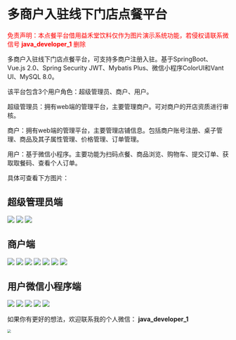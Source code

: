 # 多商户入驻线下门店点餐平台

<font color="red">免责声明：本点餐平台借用益禾堂饮料仅作为图片演示系统功能，若侵权请联系微信号 **java_developer_1** 删除</font>



多商户入驻线下门店点餐平台，可支持多商户注册入驻。基于SpringBoot、Vue.js 2.0、Spring Security JWT、Mybatis Plus、微信小程序ColorUI和Vant UI、MySQL 8.0。

该平台包含3个用户角色：超级管理员、商户、用户。

超级管理员：拥有web端的管理平台，主要管理商户。可对商户的开店资质进行审核。

商户：拥有web端的管理平台，主要管理店铺信息。包括商户账号注册、桌子管理、商品及其子属性管理、价格管理、订单管理。

用户：基于微信小程序。主要功能为扫码点餐、商品浏览、购物车、提交订单、获取取餐码、查看个人订单。



具体可查看下方图片：



## 超级管理员端

![](./img/admin/01.jpg)
![](./img/admin/02.jpg)
![](./img/admin/03.jpg)

## 商户端
![](./img/enterprise/02.jpg)
![](./img/enterprise/03.jpg)
![](./img/enterprise/04.jpg)
![](./img/enterprise/05.jpg)
![](./img/enterprise/06.jpg)
![](./img/enterprise/07.jpg)
![](./img/enterprise/08.jpg)

## 用户微信小程序端

![](./img/user/01.jpg)
![](./img/user/02.jpg)
![](./img/user/03.jpg)
![](./img/user/04.jpg)
![](./img/user/05.jpg)

如果你有更好的想法，欢迎联系我的个人微信： **java_developer_1**

<img src="./img/wechat.png" style="zoom:50%;" />
